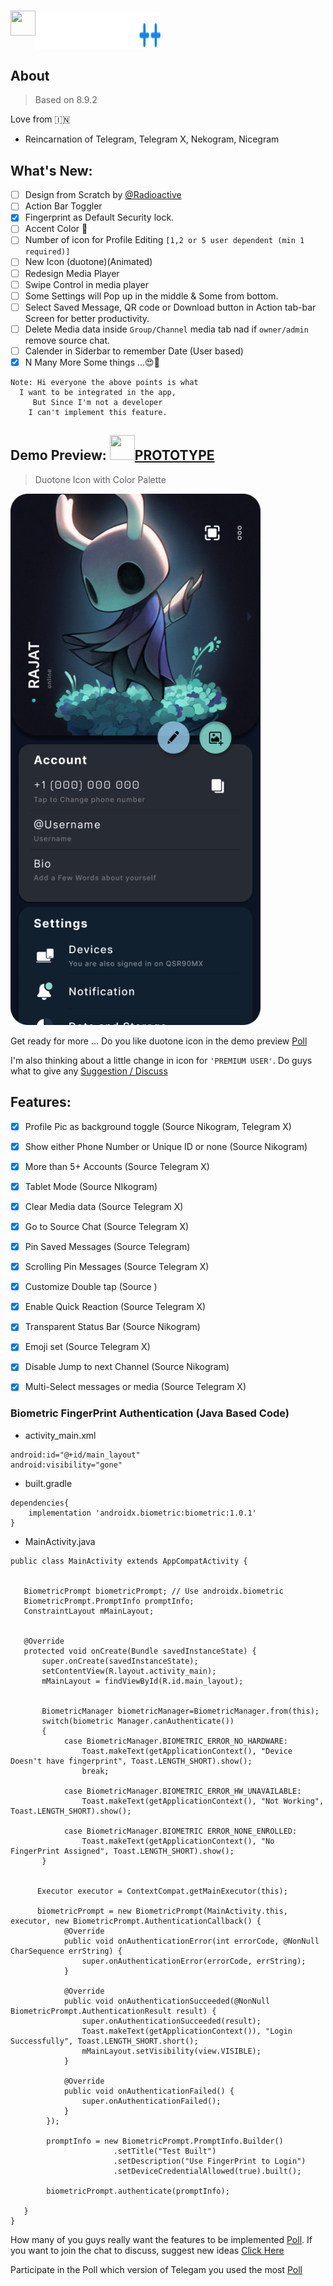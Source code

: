 # <img src="https://github.com/Coolboyrajat/Flaticons/blob/main/svg/Star%202.svg" height="40" width="40" /><img align="center" src="TeleGram ++.svg" height="60" width="200" />

## About 
>Based on 8.9.2

Love from 🇮🇳
- Reincarnation of Telegram, Telegram X, Nekogram, Nicegram 

## What's New:

- [ ] Design from Scratch by [@Radioactive](https://github.com/Coolboyrajat)
- [ ] Action Bar Toggler
- [x] Fingerprint as Default Security lock.
- [ ] Accent Color 🎨
- [ ] Number of icon for Profile Editing `[1,2 or 5 user dependent (min 1 required)]`
- [ ] New Icon (duotone)(Animated)
- [ ] Redesign Media Player 
- [ ] Swipe Control in media player 
- [ ] Some Settings will Pop up in the middle & Some from bottom.
- [ ] Select Saved Message, QR code or Download button in Action tab-bar Screen for better productivity. 
- [ ] Delete Media data inside `Group/Channel` media tab nad if `owner/admin` remove source chat.
- [ ] Calender in Siderbar to remember Date (User based)
- [x] N Many More Some things ...😍🥳

```
Note: Hi everyone the above points is what 
  I want to be integrated in the app,
     But Since I'm not a developer 
    I can't implement this feature.
```

## Demo Preview: <img src="https://github.com/Coolboyrajat/Flaticons/blob/main/svg/Star%202.svg" height="40" width="40" />[PROTOTYPE](https://www.figma.com/proto/4OuObhrp6NOdEuZ1c1UGBy/Telegram?node-id=645%3A74&scaling=min-zoom&page-id=0%3A1&starting-point-node-id=645%3A74)
>Duotone Icon with Color Palette

<img src="Screenshot.png" height="850" width="400" />

Get ready for more ... Do you like duotone icon in the demo preview [Poll]()

I'm also thinking about a little change in icon for `'PREMIUM USER'`. Do guys what to give any [Suggestion / Discuss]()


## Features:

- [x] Profile Pic as background toggle (Source Nikogram, Telegram X)
- [x] Show either Phone Number or Unique ID or none (Source Nikogram)
- [x] More than 5+ Accounts (Source Telegram X)
- [x] Tablet Mode (Source NIkogram)
- [x] Clear Media data (Source Telegram X)
- [x] Go to Source Chat (Source Telegram X)
- [x] Pin Saved Messages (Source Telegram)
- [x] Scrolling Pin Messages (Source Telegram X)
- [x] Customize Double tap (Source )
- [x] Enable Quick Reaction (Source Telegram X)
- [x] Transparent Status Bar (Source Nikogram)
- [x] Emoji set (Source Telegram X)
- [x] Disable Jump to next Channel (Source Nikogram)
- [x] Multi-Select messages or media (Source Telegram X)


### Biometric FingerPrint Authentication (Java Based Code)

- activity_main.xml
```
android:id="@+id/main_layout"
android:visibility="gone"
```

- built.gradle
```
dependencies{
    implementation 'androidx.biometric:biometric:1.0.1'
}
```

- MainActivity.java
```
public class MainActivity extends AppCompatActivity {
    

   BiometricPrompt biometricPrompt; // Use androidx.biometric
   BiometricPrompt.PromptInfo promptInfo;
   ConstraintLayout mMainLayout;


   @Override
   protected void onCreate(Bundle savedInstanceState) {
       super.onCreate(savedInstanceState);
       setContentView(R.layout.activity_main);
       mMainLayout = findViewById(R.id.main_layout);


       BiometricManager biometricManager=BiometricManager.from(this);
       switch(biometric Manager.canAuthenticate())
       {
            case BiometricManager.BIOMETRIC_ERROR_NO_HARDWARE:
                Toast.makeText(getApplicationContext(), "Device Doesn't have fingerprint", Toast.LENGTH_SHORT).show();
                break;

            case BiometricManager.BIOMETRIC_ERROR_HW_UNAVAILABLE:
                Toast.makeText(getApplicationContext(), "Not Working", Toast.LENGTH_SHORT).show();

            case BiometricManager.BIOMETRIC ERROR_NONE_ENROLLED:
                Toast.makeText(getApplicationContext(), "No FingerPrint Assigned", Toast.LENGTH_SHORT).show();
       }

       
      Executor executor = ContextCompat.getMainExecutor(this);

      biometricPrompt = new BiometricPrompt(MainActivity.this, executor, new BiometricPrompt.AuthenticationCallback() {
            @Override
            public void onAuthenticationError(int errorCode, @NonNull CharSequence errString) {
                super.onAuthenticationError(errorCode, errString);
            }

            @Override
            public void onAuthenticationSucceeded(@NonNull BiometricPrompt.AuthenticationResult result) {
                super.onAuthenticationSucceeded(result);
                Toast.makeText(getApplicationContext()), "Login Successfully", Toast.LENGTH_SHORT.short();
                mMainLayout.setVisibility(view.VISIBLE);
            }

            @Override
            public void onAuthenticationFailed() {
                super.onAuthenticationFailed();
            }
        });

        promptInfo = new BiometricPrompt.PromptInfo.Builder()
                       .setTitle("Test Built")
                       .setDescription("Use FingerPrint to Login")
                       .setDeviceCredentialAllowed(true).built();

        biometricPrompt.authenticate(promptInfo);

   }  
}
```

How many of you guys really want the features to be implemented [Poll](). If you want to join the chat to discuss, suggest new ideas [Click Here]() 

Participate in the Poll which version of Telegam you used the most [Poll]()
